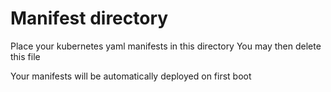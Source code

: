 # Manifest directory

Place your kubernetes yaml manifests in this directory
You may then delete this file

Your manifests will be automatically deployed on first boot
